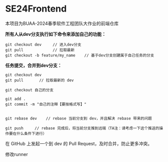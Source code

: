 # SE24Frontend

本项目为BUAA-2024春季软件工程团队大作业的前端仓库

**所有人从dev分支执行如下命令来添加自己的功能：**

```
git checkout dev     // 进入dev分支
git pull             // 拉取最新
git checkout -b feature/my_name    // 基于dev分支创建属于自己任务的分支

```

**任务提交，合并到dev分支：**
```
git checkout dev
git pull       // 拉取最新的 dev 

git checkout 自己的分支

git add .
git commit -m "自己的注释【要按格式写】"


git rebase dev    // rebase 当前分支到 dev，并且解决 rebase 带来的问题

git push     // rebase 完成后，将当前分支推到远端（TA注：请考虑一下这个推送的操作要在什么条件下进行）
```
在 GitHub 上发起一个到 dev 的 Pull Request，及时合并，防止更多冲突。




修改runner






